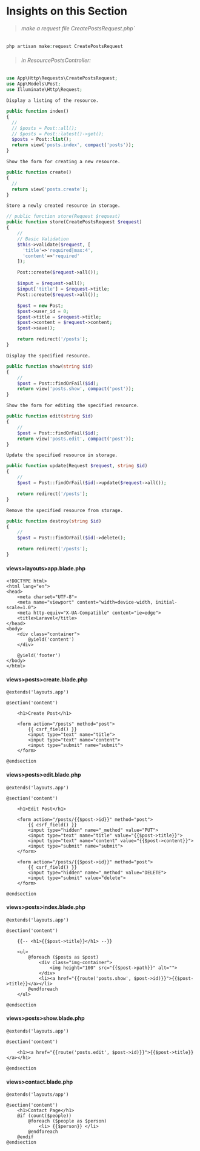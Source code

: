 # Insights on this Section
> ###### make a request file CreatePostsRequest.php`
```php
php artisan make:request CreatePostsRequest
```
> ###### in ResourcePostsController:
```php
use App\Http\Requests\CreatePostsRequest;
use App\Models\Post;
use Illuminate\Http\Request;
```
`Display a listing of the resource.`
```php
public function index()
{
  //
  // $posts = Post::all();
  // $posts = Post::latest()->get();
  $posts = Post::list();
  return view('posts.index', compact('posts'));
}
```
`Show the form for creating a new resource.`
```php
public function create()
{
  //
  return view('posts.create');
}
```
`Store a newly created resource in storage.`
```php
// public function store(Request $request)
public function store(CreatePostsRequest $request)
{
    //
    // Basic Validation
    $this->validate($request, [
      'title'=>'required|max:4',
      'content'=>'required'
    ]);

    Post::create($request->all());

    $input = $request->all();
    $input['title'] = $request->title;
    Post::create($request->all());

    $post = new Post;
    $post->user_id = 0;
    $post->title = $request->title;
    $post->content = $request->content;
    $post->save();

    return redirect('/posts');
}
```
`Display the specified resource.`
```php
public function show(string $id)
{
    //
    $post = Post::findOrFail($id);
    return view('posts.show', compact('post'));
}
```
`Show the form for editing the specified resource.`
```php
public function edit(string $id)
{
    //
    $post = Post::findOrFail($id);
    return view('posts.edit', compact('post'));
}
```
`Update the specified resource in storage.`
```php
public function update(Request $request, string $id)
{
    //
    $post = Post::findOrFail($id)->update($request->all());

    return redirect('/posts');
}
```
`Remove the specified resource from storage.`
```php
public function destroy(string $id)
{
    //
    $post = Post::findOrFail($id)->delete();

    return redirect('/posts');
}
```
#### views>layouts>app.blade.php
```blade
<!DOCTYPE html>
<html lang="en">
<head>
    <meta charset="UTF-8">
    <meta name="viewport" content="width=device-width, initial-scale=1.0">
    <meta http-equiv="X-UA-Compatible" content="ie=edge">
    <title>Laravel</title>
</head>
<body>
    <div class="container">
        @yield('content')
    </div>

    @yield('footer')
</body>
</html>
```
#### views>posts>create.blade.php
```blade
@extends('layouts.app')

@section('content')

    <h1>Create Post</h1>

    <form action="/posts" method="post">
        {{ csrf_field() }}
        <input type="text" name="title">
        <input type="text" name="content">
        <input type="submit" name="submit">
    </form>

@endsection
```
#### views>posts>edit.blade.php
```blade
@extends('layouts.app')

@section('content')

    <h1>Edit Post</h1>

    <form action="/posts/{{$post->id}}" method="post">
        {{ csrf_field() }}
        <input type="hidden" name="_method" value="PUT">
        <input type="text" name="title" value="{{$post->title}}">
        <input type="text" name="content" value="{{$post->content}}">
        <input type="submit" name="submit">
    </form>

    <form action="/posts/{{$post->id}}" method="post">
        {{ csrf_field() }}
        <input type="hidden" name="_method" value="DELETE">
        <input type="submit" value="delete">
    </form>

@endsection
```
#### views>posts>index.blade.php
```blade
@extends('layouts.app')

@section('content')

    {{-- <h1>{{$post->title}}</h1> --}}

    <ul>
        @foreach ($posts as $post)
            <div class="img-container">
                <img height="100" src="{{$post->path}}" alt="">
            </div>
            <li><a href="{{route('posts.show', $post->id)}}">{{$post->title}}</a></li>
        @endforeach
    </ul>

@endsection
```
#### views>posts>show.blade.php
```blade
@extends('layouts.app')

@section('content')

    <h1><a href="{{route('posts.edit', $post->id)}}">{{$post->title}}</a></h1>

@endsection
```
#### views>contact.blade.php
```blade
@extends('layouts/app')

@section('content')
    <h1>Contact Page</h1>
    @if (count($people))
        @foreach ($people as $person)
            <li> {{$person}} </li>
        @endforeach
    @endif
@endsection
```
